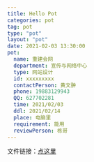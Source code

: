 ```yaml
---
title: Hello Pot
categories: pot
tag: pot
type: "pot"
layout: "pot"
date: 2021-02-03 13:30:00
pot:
  name: 重建会网
  department: 宣传与网络中心
  type: 网站设计
  id: xxxxxxxxx
  contactPerson: 黄文翀
  phone: 19883129943
  QQ: 627702281
  time: 2021/02/03
  ddl: 2021/02/14
  place: 电脑里
  requirement: 能用
  reviewPerson: 栋哥
---
```


文件链接：[点这里](https://pan.baidu.com)